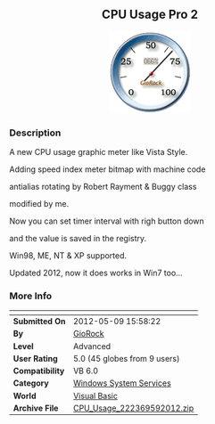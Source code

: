 ﻿<div align="center">

## CPU Usage Pro 2

<img src="PIC2008716444222943.gif">
</div>

### Description

A new CPU usage graphic meter like Vista Style.

Adding speed index meter bitmap with machine code

antialias rotating by Robert Rayment & Buggy class

modified by me.

Now you can set timer interval with righ button down

and the value is saved in the registry.

Win98, ME, NT & XP supported.

Updated 2012, now it does works in Win7 too...
 
### More Info
 


<span>             |<span>
---                |---
**Submitted On**   |2012-05-09 15:58:22
**By**             |[GioRock](https://github.com/Planet-Source-Code/PSCIndex/blob/master/ByAuthor/giorock.md)
**Level**          |Advanced
**User Rating**    |5.0 (45 globes from 9 users)
**Compatibility**  |VB 6\.0
**Category**       |[Windows System Services](https://github.com/Planet-Source-Code/PSCIndex/blob/master/ByCategory/windows-system-services__1-35.md)
**World**          |[Visual Basic](https://github.com/Planet-Source-Code/PSCIndex/blob/master/ByWorld/visual-basic.md)
**Archive File**   |[CPU\_Usage\_222369592012\.zip](https://github.com/Planet-Source-Code/giorock-cpu-usage-pro-2__1-70834/archive/master.zip)








